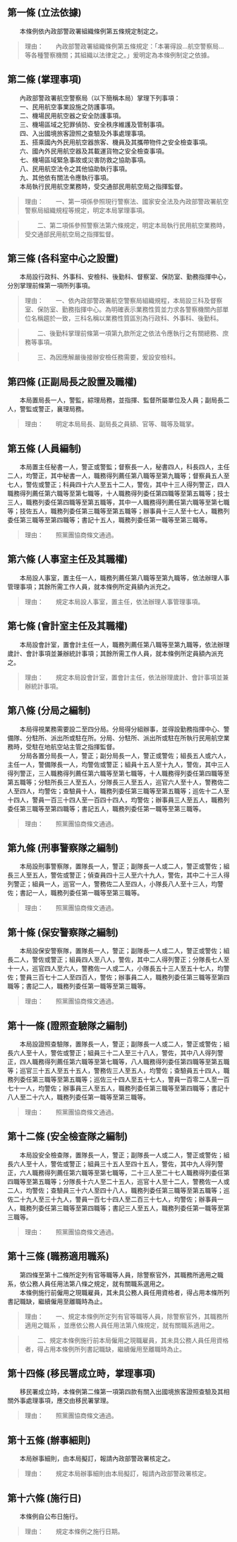 第一條 (立法依據)
-----------------
　　本條例依內政部警政署組織條例第五條規定制定之。  
> 理由：　　內政部警政署組織條例第五條規定：「本署得設…航空警察局…等各種警察機關；其組織以法律定之。」爰明定為本條例制定之依據。



第二條 (掌理事項)
-----------------
　　內政部警政署航空警察局（以下簡稱本局）掌理下列事項：  
　　一、民用航空事業設施之防護事項。  
　　二、機場民用航空器之安全防護事項。  
　　三、機場區域之犯罪偵防、安全秩序維護及管制事項。  
　　四、入出國境旅客證照之查驗及外事處理事項。  
　　五、搭乘國內外民用航空器旅客、機員及其攜帶物件之安全檢查事項。  
　　六、國內外民用航空器及其載運貨物之安全檢查事項。  
　　七、機場區域緊急事故或災害防救之協助事項。  
　　八、民用航空法令之其他協助執行事項。  
　　九、其他依有關法令應執行事項。  
　　本局執行民用航空業務時，受交通部民用航空局之指揮監督。  
> 理由：　　一、第一項係參照現行警察法、國家安全法及內政部警政署航空警察局組織規程等規定，明定本局掌理事項。

> 　　二、第二項係參照警察法第六條規定，明定本局執行民用航空業務時，受交通部民用航空局之指揮監督。



第三條 (各科室中心之設置)
-------------------------
　　本局設行政科、外事科、安檢科、後勤科、督察室、保防室、勤務指揮中心，分別掌理前條第一項所列事項。  
> 理由：　　一、依內政部警政署航空警察局組織規程，本局設三科及督察室、保防室、勤務指揮中心。為明確表示業務性質並力求各警察機關內部單位名稱趨於一致，三科名稱以業務性質區別為行政科、外事科、後勤科。

> 　　二、後勤科掌理前條第一項第九款所定之依法令應執行之有關總務、庶務等事項。

> 　　三、為因應解嚴後接辦安檢任務需要，爰設安檢科。



第四條 (正副局長之設置及職權)
-----------------------------
　　本局置局長一人，警監，綜理局務，並指揮、監督所屬單位及人員；副局長二人，警監或警正，襄理局務。  
> 理由：　　明定本局局長、副局長之員額、官等、職等及職掌。



第五條 (人員編制)
-----------------
　　本局置主任秘書一人，警正或警監；督察長一人，秘書四人，科長四人，主任二人，均警正，其中秘書一人，職務得列薦任第八職等至第九職等；督察員五人至七人，警佐或警正；科員四十六人至五十二人，警佐，其中十三人得列警正，四人職務得列薦任第六職等至第七職等，十人職務得列委任第四職等至第五職等；技士三人，職務列委任第四職等至第五職等，其中一人職務得列薦任第六職等至第七職等；技佐五人，職務列委任第三職等至第五職等；辦事員十三人至十七人，職務列委任第三職等至第四職等；書記十五人，職務列委任第一職等至第三職等。  
> 理由：　　照黨團協商條文通過。



第六條 (人事室主任及其職權)
---------------------------
　　本局設人事室，置主任一人，職務列薦任第八職等至第九職等，依法辦理人事管理事項；其餘所需工作人員，就本條例所定員額內派充之。  
> 理由：　　規定本局設人事室，置主任，依法辦理人事管理事項。



第七條 (會計室主任及其職權)
---------------------------
　　本局設會計室，置會計主任一人，職務列薦任第八職等至第九職等，依法辦理歲計、會計事項並兼辦統計事項；其餘所需工作人員，就本條例所定員額內派充之。  
> 理由：　　規定本局設會計室，置會計主任，依法辦理歲計、會計事項並兼辦統計事項。



第八條 (分局之編制)
-------------------
　　本局得視業務需要設二至四分局。分局得分組辦事，並得設勤務指揮中心、警備隊、分駐所、派出所或駐在所。分局、分駐所、派出所或駐在所執行民用航空業務時，受駐在地航空站主管之指揮監督。  
　　分局各置分局長一人，警正；副分局長一人，警正或警佐；組長五人或六人，主任一人，警備隊長一人，均警佐或警正；組員十五人至十九人，警佐，其中三人得列警正，三人職務得列薦任第六職等至第七職等，十人職務得列委任第四職等至第五職等；分駐所長三人至五人，分隊長三人至五人，巡官六人至十人，警務佐二人至四人，均警佐；查驗員十人，職務列委任第三職等至第五職等；巡佐十二人至十四人，警員一百三十四人至一百四十四人，均警佐；辦事員三人至五人，職務列委任第三職等至第四職等；書記五人，職務列委任第一職等至第三職等。  
> 理由：　　照黨團協商條文通過。



第九條 (刑事警察隊之編制)
-------------------------
　　本局設刑事警察隊，置隊長一人，警正；副隊長一人或二人，警正或警佐；組長三人至五人，警佐或警正；偵查員四十三人至六十九人，警佐，其中二十三人得列警正；組員一人，巡官一人，警務佐二人至四人，小隊長八人至十三人，均警佐；書記一人，職務列委任第一職等至第三職等。  
> 理由：　　照黨團協商條文通過。



第十條 (保安警察隊之編制)
-------------------------
　　本局設保安警察隊，置隊長一人，警正；副隊長一人或二人，警正或警佐；組長二人，警佐或警正；組員四人至八人，警佐，其中二人得列警正；分隊長七人至十一人，巡官四人至六人，警務佐一人或二人，小隊長五十三人至五十七人，均警佐；警員三百七十二人至四百人，警佐；辦事員二人，職務列委任第三職等至第四職等；書記二人，職務列委任第一職等至第三職等。  
> 理由：　　照黨團協商條文通過。



第十一條 (證照查驗隊之編制)
---------------------------
　　本局設證照查驗隊，置隊長一人，警正；副隊長一人或二人，警正或警佐；組長六人至十人，警佐或警正；組員三十二人至三十八人，警佐，其中八人得列警正，四人職務得列薦任第六職等至第七職等，八人職務得列委任第四職等至第五職等；巡官三十五人至五十五人，警務佐三人至五人，均警佐；查驗員五十四人，職務列委任第三職等至第五職等；巡佐三十四人至五十七人，警員一百零二人至一百七十一人，均警佐；辦事員三人至五人，職務列委任第三職等至第四職等；書記十八人至二十六人，職務列委任第一職等至第三職等。  
> 理由：　　照黨團協商條文通過。



第十二條 (安全檢查隊之編制)
---------------------------
　　本局設安全檢查隊，置隊長一人，警正；副隊長一人或二人，警正或警佐；組長六人至十人，警佐或警正；組員三十五人至四十五人，警佐，其中九人得列警正，六人職務得列薦任第六職等至第七職等，二十三人至二十七人職務得列委任第四職等至第五職等；分隊長十六人至二十五人，巡官十人至十二人，警務佐一人或二人，均警佐；查驗員三十六人至四十八人，職務列委任第三職等至第五職等；巡佐二十九人至三十九人，警員一百七十四人至二百三十七人，均警佐；辦事員一人，職務列委任第三職等至第四職等；書記三人至五人，職務列委任第一職等至第三職等。  
> 理由：　　照黨團協商條文通過。



第十三條 (職務適用職系)
-----------------------
　　第四條至第十二條所定列有官等職等人員，除警察官外，其職務所適用之職系，依公務人員任用法第八條之規定，就有關職系選用之。  
　　本條例施行前僱用之現職雇員，其未具公務人員任用資格者，得占用本條所列書記職缺，繼續僱用至離職時為止。  
> 理由：　　一、規定本條例所定列有官等職等人員，除警察官外，其職務所適用之職系 ，並應依公務人員任用法第八條規定，就有關職系適用之。

> 　　二、規定本條例施行前本局僱用之現職雇員，其未具公務人員任用資格者，得占用本條例所列書記職缺，繼續僱用至離職時為止。



第十四條 (移民署成立時，掌理事項)
---------------------------------
　　移民署成立時，本條例第二條第一項第四款有關入出國境旅客證照查驗及其相關外事處理事項，應交由移民署掌理。  
> 理由：　　照黨團協商條文通過。



第十五條 (辦事細則)
-------------------
　　本局辦事細則，由本局擬訂，報請內政部警政署核定之。  
> 理由：　　規定本局辦事細則由本局擬訂，報請內政部警政署核定。



第十六條 (施行日)
-----------------
　　本條例自公布日施行。  
> 理由：　　規定本條例之施行日期。